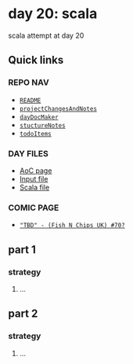# day 20: scala
scala attempt at day 20
## Quick links
### REPO NAV
* [`README`](./README.md)
* [`projectChangesAndNotes`](./projectChangesAndNotes.md)
* [`dayDocMaker`](./dayDocMaker.md)
* [`stuctureNotes`](./structureNotes.md)
* [`todoItems`](./todoItems.md)
### DAY FILES
* [AoC page](https://adventofcode.com/2023/day/20)
* [Input file](https://adventofcode.com/2023/day/20/input)
* [Scala file](../../src/main/scala/day20.scala)

### COMIC PAGE
* [`"TBD" - (Fish N Chips UK) #70?`](https://www.webtoons.com/en/creator/69q8f)

## part 1
### strategy
1. ...
## part 2
### strategy
1. ...
